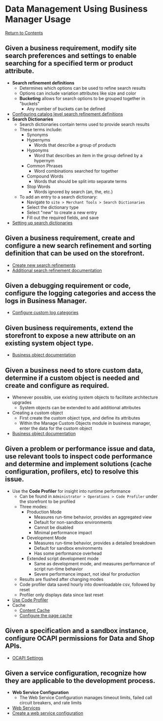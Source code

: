 # Data Management Using Business Manager Usage
[Return to Contents](README.md)

## Given a business requirement, modify site search preferences and settings to enable searching for a specified term or product attribute.
- **Search refinement definitions**
    - Determines which options can be used to refine search results
    - Options can include variation attributes like size and color
    - **Bucketing** allows for search options to be grouped together in "buckets"
        - Any number of buckets can be defined
- [Configuring catalog level search refinement definitions](https://documentation.b2c.commercecloud.salesforce.com/DOC1/index.jsp?topic=%2Fcom.demandware.dochelp%2Fcontent%2Fb2c_commerce%2Ftopics%2Fsearch_and_navigation%2Fb2c_configuring_catalog_level_search_refinement_definitions.html)
- **Search Dictionaries**
    - Search dictionaries contain terms used to provide search results
    - These terms include:
        - Synonyms
        - Hypernyms
            - Words that describe a group of products
        - Hyponyms
            - Word that describes an item in the group defined by a hypernym
        - Common Phrases
            - Word combinations searched for together
        - Compound Words
            - Words that should be split into separate terms
        - Stop Words
            - Words ignored by search (an, the, etc.)
    - To add an entry to a search dictionary:
        - Navigate to `site > Merchant Tools > Search Dictionaries`
        - Select the dictionary type
        - Select "new" to create a new entry
        - Fill out the required fields, and save
- [Setting up search dictionaries](https://trailhead.salesforce.com/content/learn/modules/cc-einstein-smarter-search/cc-einstein-search-dictionaries)
## Given a business requirement, create and configure a new search refinement and sorting definition that can be used on the storefront.
- [Create new search refinements](https://documentation.b2c.commercecloud.salesforce.com/DOC3/index.jsp?topic=%2Fcom.demandware.dochelp%2Fcontent%2Fb2c_commerce%2Ftopics%2Fsearch_and_navigation%2Fb2c_creating_new_search_refinement_definitions.html)
- [Additional search refinement documentation](https://documentation.b2c.commercecloud.salesforce.com/DOC3/index.jsp?topic=%2Fcom.demandware.dochelp%2Fcontent%2Fb2c_commerce%2Ftopics%2Fsearch_and_navigation%2Fb2c_search_refinement.html)
## Given a debugging requirement or code, configure the logging categories and access the logs in Business Manager.
- [Configure custom log categories](https://documentation.b2c.commercecloud.salesforce.com/DOC2/index.jsp?topic=%2Fcom.demandware.dochelp%2FScriptProgramming%2FConfiguringCustomLoggingCategories.html)
## Given business requirements, extend the storefront to expose a new attribute on an existing system object type.
- [Business object documentation](https://trailhead.salesforce.com/content/learn/modules/cc-digital-for-developers/digital-business-objects)
## Given a business need to store custom data, determine if a custom object is needed and create and configure as required.
- Whenever possible, use existing system objects to facilitate architecture upgrades
    - System objects can be extended to add additional attributes
- Creating a custom object
    - First create the custom object type, and define its attributes
    - Within the Manage Custom Objects module in business manager, enter the data for the custom object
- [Business object documentation](https://trailhead.salesforce.com/content/learn/modules/cc-digital-for-developers/digital-business-objects)
## Given a problem or performance issue and data, use relevant tools to inspect code performance and determine and implement solutions (cache configuration, profilers, etc) to resolve this issue.
- Use the **Code Profiler** for insight into runtime performance
    - Can be found in `Administrator > Operations > Code Profiler` under the storefront to be profiled
    - Three modes:
        - Production Mode
            - Measures run-time behavior, provides an aggregated view
            - Default for non-sandbox environments
            - Cannot be disabled
            - Minimal performance impact
        - Development Mode
            - Measures run-time behavior, provides a detailed breakdown
            - Default for sandbox environments
            - Has some performance overhead
        - Extended script development mode
            - Same as development mode, and measures performance of script run-time behavior
            - Severe performance impact, not ideal for production
    - Results are flushed after changing modes
    - Code profiler data saved hourly into downloadable csv, followed by reset
    - Profiler only displays data since last reset
- [Use Code Profiler](https://documentation.b2c.commercecloud.salesforce.com/DOC2/index.jsp?topic=%2Fcom.demandware.dochelp%2Fcontent%2Fb2c_commerce%2Ftopics%2Fgetting_started%2Fb2c_welcome.html)
- Cache
    - [Content Cache](https://documentation.b2c.commercecloud.salesforce.com/DOC1/index.jsp?topic=%2Fcom.demandware.dochelp%2Fcontent%2Fb2c_commerce%2Ftopics%2Fsite_development%2Fb2c_content_cache.html&resultof=%22%63%61%63%68%65%22%20%22%63%61%63%68%22%20%22%63%6f%6e%66%69%67%75%72%61%74%69%6f%6e%22%20%22%63%6f%6e%66%69%67%75%72%22%20)
    - [Configure the page cache](https://documentation.b2c.commercecloud.salesforce.com/DOC1/index.jsp?topic=%2Fcom.demandware.dochelp%2Fcontent%2Fb2c_commerce%2Ftopics%2Fsite_development%2Fb2c_configure_page_cache.html)

## Given a specification and a sandbox instance, configure OCAPI permissions for Data and Shop APIs.
- [OCAPI Settings](https://documentation.b2c.commercecloud.salesforce.com/DOC2/index.jsp?topic=%2Fcom.demandware.dochelp%2Fcontent%2Fb2c_commerce%2Ftopics%2Fgetting_started%2Fb2c_welcome.html)
## Given a service configuration, recognize how they are applicable to the development process.
- **Web Service Configuration**
    - The Web Service Configuration manages timeout limits, failed call circuit breakers, and rate limits
- [Web Services](https://documentation.b2c.commercecloud.salesforce.com/DOC1/index.jsp?topic=%2Fcom.demandware.dochelp%2Fcontent%2Fb2c_commerce%2Ftopics%2Fweb_services%2Fb2c_webservices.html)
- [Create a web service configuration](https://documentation.b2c.commercecloud.salesforce.com/DOC1/index.jsp?topic=%2Fcom.demandware.dochelp%2Fcontent%2Fb2c_commerce%2Ftopics%2Fweb_services%2Fb2c_create_web_service_config.html)